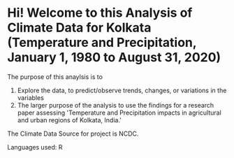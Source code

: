# Hi! Welcome to this Analysis of Climate Data for Kolkata (Temperature and Precipitation, January 1, 1980 to August 31, 2020)

The purpose of this anaylsis is to
1. Explore the data, to predict/observe trends, changes, or variations in the variables
2. The larger purpose of the analysis to use the findings for a research paper assessing 'Temperature and Precipitation impacts in agricultural and urban regions of Kolkata, India.'

The Climate Data Source for project is NCDC.

Languages used: R
